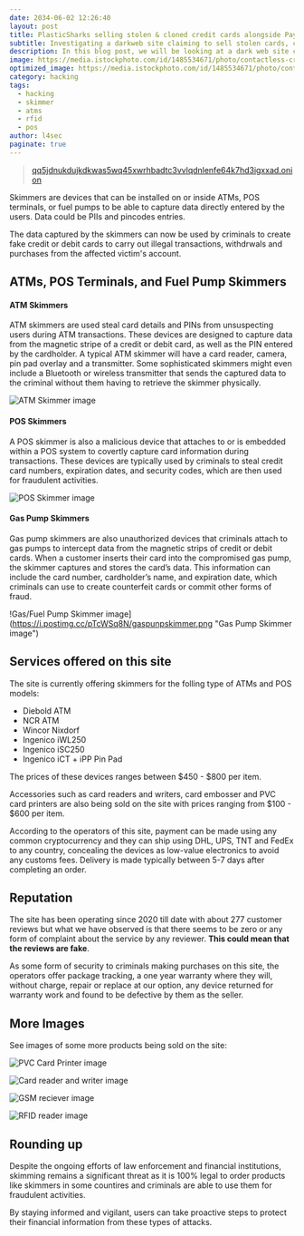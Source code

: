 ```yaml
---
date: 2034-06-02 12:26:40
layout: post
title: PlasticSharks selling stolen & cloned credit cards alongside PayPal credentials
subtitle: Investigating a darkweb site claiming to sell stolen cards, cloned cards and compromised PayPal credentials.
description: In this blog post, we will be looking at a dark web site claiming to sell stolen cards, cloned cards and compromised PayPal credentials.
image: https://media.istockphoto.com/id/1485534671/photo/contactless-credit-card-payment-unrecognizable-people.webp?b=1&s=170667a&w=0&k=20&c=F2O07k-6kdx65UElTyy4skeaMTDjsLvzvgEUBbOhrOU=
optimized_image: https://media.istockphoto.com/id/1485534671/photo/contactless-credit-card-payment-unrecognizable-people.webp?b=1&s=170667a&w=0&k=20&c=F2O07k-6kdx65UElTyy4skeaMTDjsLvzvgEUBbOhrOU=
category: hacking
tags:
  - hacking
  - skimmer
  - atms
  - rfid
  - pos
author: l4sec
paginate: true
---
```


> [qq5jdnukdujkdkwas5wq45xwrhbadtc3vvlqdnlenfe64k7hd3igxxad.onion](http://qq5jdnukdujkdkwas5wq45xwrhbadtc3vvlqdnlenfe64k7hd3igxxad.onion)

Skimmers are devices that can be installed on or inside ATMs, POS terminals, or fuel pumps to be able to capture data directly entered by the users. Data could be PIIs and pincodes entries.

The data captured by the skimmers can now be used by criminals to create fake credit or debit cards to carry out illegal transactions, withdrwals and purchases from the affected victim's account.


## ATMs, POS Terminals, and Fuel Pump Skimmers
#### ATM Skimmers
ATM skimmers are used steal card details and PINs from unsuspecting users during ATM transactions. These devices are designed to capture data from the magnetic stripe of a credit or debit card, as well as the PIN entered by the cardholder. A typical ATM skimmer will have a card reader, camera, pin pad overlay and a transmitter. Some sophisticated skimmers might even include a Bluetooth or wireless transmitter that sends the captured data to the criminal without them having to retrieve the skimmer physically.

![ATM Skimmer image](https://i.postimg.cc/kgNnCn8v/atmskimmers.png "ATM Skimmer image")

#### POS Skimmers
A POS skimmer is also a malicious device that attaches to or is embedded within a POS system to covertly capture card information during transactions.
These devices are typically used by criminals to steal credit card numbers, expiration dates, and security codes, which are then used for fraudulent activities.

![POS Skimmer image](https://i.postimg.cc/cLGsPKKJ/posskimmer.png "POS Skimmer image")

#### Gas Pump Skimmers
Gas pump skimmers are also unauthorized devices that criminals attach to gas pumps to intercept data from the magnetic strips of credit or debit cards. When a customer inserts their card into the compromised gas pump, the skimmer captures and stores the card’s data. This information can include the card number, cardholder’s name, and expiration date, which criminals can use to create counterfeit cards or commit other forms of fraud.

!Gas/Fuel Pump Skimmer image](https://i.postimg.cc/pTcWSq8N/gaspunpskimmer.png "Gas Pump Skimmer image")


## Services offered on this site
The site is currently offering skimmers for the folling type of ATMs and POS models:

* Diebold ATM
* NCR ATM
* Wincor Nixdorf
* Ingenico iWL250
* Ingenico iSC250
* Ingenico iCT + iPP Pin Pad

The prices of these devices ranges between $450 - $800 per item.

Accessories such as card readers and writers, card embosser and PVC card printers are also being sold on the site with prices ranging from $100 - $600 per item. 

According to the operators of this site, payment can be made using any common cryptocurrency and they can ship using DHL, UPS, TNT and FedEx to any country, concealing the devices as low-value electronics to avoid any customs fees. Delivery is made typically between 5-7 days after completing an order.


## Reputation
The site has been operating since 2020 till date with about 277 customer reviews but what we have observed is that there seems to be zero or any form of complaint about the service by any reviewer. **This could mean that the reviews are fake**.

As some form of security to criminals making purchases on this site, the operators offer package tracking, a one year warranty where they will, without charge, repair or replace at our option, any device returned for warranty work and found to be defective by them as the seller. 


## More Images
See images of some more products being sold on the site:

![PVC Card Printer image](https://i.postimg.cc/CLqhvCxt/cardprinter.png "PVC Card Printer image")

![Card reader and writer image](https://i.postimg.cc/XNhNc14d/cardreaderwriter.png "Card reader and writer image")

![GSM reciever image](https://i.postimg.cc/SRwySRDD/gsmreciever.png "GSM reciever image")

![RFID reader image](https://i.postimg.cc/q7kpM9xV/rfid.png "RFID reader image")

## Rounding up
Despite the ongoing efforts of law enforcement and financial institutions, skimming remains a significant threat as it is 100% legal to order products like skimmers in some countires and criminals are able to use them for fraudulent activities. 

By staying informed and vigilant, users can take proactive steps to protect their financial information from these types of attacks. 
